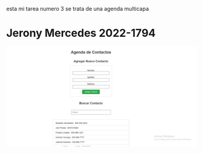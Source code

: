 esta mi tarea numero 3 se trata de una agenda multicapa 

# Jerony Mercedes 2022-1794

![Esta es mi captura de pantalla](Contac.PNG)